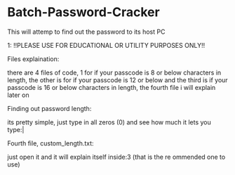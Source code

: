 # Batch-Password-Cracker
This will attemp to find out the password to its host PC

1: !!PLEASE USE FOR EDUCATIONAL OR UTILITY PURPOSES ONLY!!

Files explaination:

there are 4 files of code, 1 for if your passcode is 8 or below characters in length, the other is for if your passcode is 12 or below and the third is if your passcode is 16 or below characters in length, the fourth file i will explain later on

Finding out password length:

its pretty simple, just type in all zeros (0) and see how much it lets you type:|

Fourth file, custom_length.txt:

just open it and it will explain itself inside:3 (that is the re ommended one to use)
